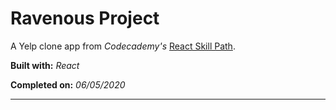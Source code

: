 # Ravenous Project

A Yelp clone app from _Codecademy's_ [React Skill Path](https://www.codecademy.com/learn/paths/build-web-apps-with-react).

**Built with:** _React_

**Completed on:** _06/05/2020_

---
